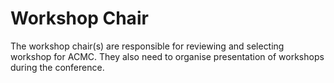 # Workshop Chair

The workshop chair(s) are responsible for reviewing and selecting workshop for ACMC. They also need to organise presentation of workshops during the conference.

